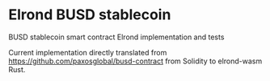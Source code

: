 # Elrond BUSD stablecoin
BUSD stablecoin smart contract Elrond implementation and tests

Current implementation directly translated from https://github.com/paxosglobal/busd-contract from Solidity to elrond-wasm Rust.
